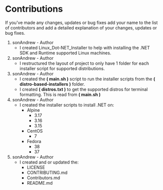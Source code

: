 # Contributions

If you've made any changes, updates or bug fixes add your name to the list of contributors and add a detailed explanation of your changes, updates or bug fixes.

1. sonAndrew - Author 
    - I created Linux_Dot-NET_Installer to help with installing the .NET SDK and Runtime supported Linux machines.
2. sonAndrew - Author
    - I restructured the layout of project to only have 1 folder for each installer script for supported distributions.
3. sonAndrew - Author 
    - I created the **( main.sh )** script to run the installer scripts from the **( distro-based-installers )** folder.
    - I created **( distros.txt )** to get the supported distros for terminal formatting. This is read from **( main.sh )**
4.  sonAndrew - Author 
    - I created the installer scripts to install .NET on:
        - Alpine
            - 3.17
            - 3.16
            - 3.15
        - CentOS 
            - 7
        - Fedora
            - 38
            - 37
5. sonAndrew - Author 
    - I created and or updated the:
        - LICENSE
        - CONTRIBUTING.md
        - Contributors.md
        - README.md